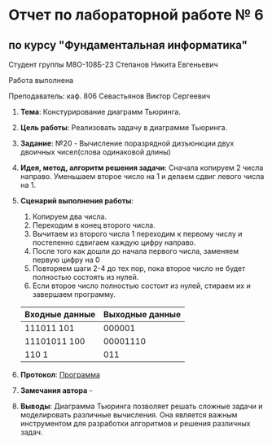 # Отчет по лабораторной работе № 6
## по курсу "Фундаментальная информатика"

Студент группы М8О-108Б-23 Степанов Никита Евгеньевич

Работа выполнена

Преподаватель: каф. 806 Севастьянов Виктор Сергеевич

1. **Тема**: Констурирование диаграмм Тьюринга.
2. **Цель работы**: Реализовать задачу в диаграмме Тьюринга.
3. **Заданиe**: №20 - Вычисление поразрядной дизъюнкции двух двоичных чисел(слова одинаковой длины)
4. **Идея, метод, алгоритм решения задачи**: Сначала копируем 2 числа направо. Уменьшаем второе число на 1 и делаем сдвиг левого числа на 1.
5. **Сценарий выполнения работы**:  
	1. Копируем два числа.
	2. Переходим в конец второго числа.
	3. Вычитаем из второго числа 1 переходим к первому числу и постепенно сдвигаем каждую цифру направо.
    4. После того как дошли до начала первого числа, заменяем первую цифру на 0
    5. Повторяем шаги 2-4 до тех пор, пока второе число не будет полностью состоять из нулей.
    6. Если второе число полностью состоит из нулей, стираем их и завершаем программу.

    |  Входные данные | Выходные данные |
    |-----------------|-----------------|
    |    111011 101   |       000001    |
    |  11101011 100   |     00001110    |
    |      110  1     |          011    |

6. **Протокол**: [Программа](https://github.com/n0w3e/labs/blob/main/lab4/MyProject.jdtp)
7. **Замечания автора** -
8. **Выводы**: Диаграмма Тьюринга позволяет решать сложные задачи и моделировать различные вычисления. Она является важным инструментом для разработки алгоритмов и решения различных задач.
